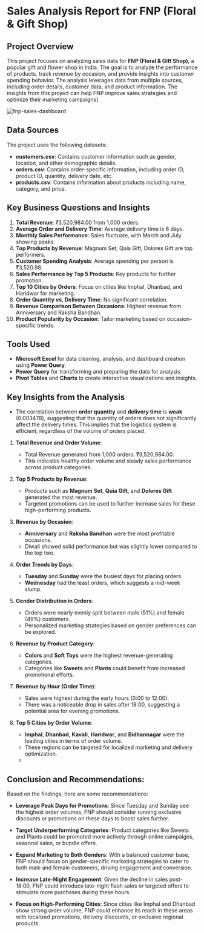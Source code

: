 # Sales Analysis Report for FNP (Floral & Gift Shop)

## Project Overview

This project focuses on analyzing sales data for **FNP (Floral & Gift Shop)**, a popular gift and flower shop in India. The goal is to analyze the performance of products, track revenue by occasion, and provide insights into customer spending behavior. The analysis leverages data from multiple sources, including order details, customer data, and product information. The insights from this project can help FNP improve sales strategies and optimize their marketing campaigns).

![fnp-sales-dashboard](https://github.com/tanvirfau/Sales-Analysis-Report-for-FNP/blob/main/fnp-sales-dashboard.png)

## Data Sources

The project uses the following datasets:

- **customers.csv**: Contains customer information such as gender, location, and other demographic details.
- **orders.csv**: Contains order-specific information, including order ID, product ID, quantity, delivery date, etc.
- **products.csv**: Contains information about products including name, category, and price.
  
## Key Business Questions and Insights

1. **Total Revenue**: ₹3,520,984.00 from 1,000 orders.
2. **Average Order and Delivery Time**: Average delivery time is 6 days.
3. **Monthly Sales Performance**: Sales fluctuate, with March and July showing peaks.
4. **Top Products by Revenue**: Magnum Set, Quia Gift, Dolores Gift are top performers.
5. **Customer Spending Analysis**: Average spending per person is ₹3,520.98.
6. **Sales Performance by Top 5 Products**: Key products for further promotion.
7. **Top 10 Cities by Orders**: Focus on cities like Imphal, Dhanbad, and Haridwar for marketing.
8. **Order Quantity vs. Delivery Time**: No significant correlation.
9. **Revenue Comparison Between Occasions**: Highest revenue from Anniversary and Raksha Bandhan.
10. **Product Popularity by Occasion**: Tailor marketing based on occasion-specific trends.

## Tools Used

- **Microsoft Excel** for data cleaning, analysis, and dashboard creation using **Power Query**.
- **Power Query** for transforming and preparing the data for analysis.
- **Pivot Tables** and **Charts** to create interactive visualizations and insights.

## Key Insights from the Analysis
- The correlation between **order quantity** and **delivery time** is **weak** (0.003478), suggesting that the quantity of orders does not significantly affect the delivery times. This implies that the logistics system is efficient, regardless of the volume of orders placed.
  
1. **Total Revenue and Order Volume**: 
   - Total Revenue generated from 1,000 orders: ₹3,520,984.00.
   - This indicates healthy order volume and steady sales performance across product categories.

2. **Top 5 Products by Revenue**:
   - Products such as **Magnum Set**, **Quia Gift**, and **Dolores Gift** generated the most revenue.
   - Targeted promotions can be used to further increase sales for these high-performing products.

3. **Revenue by Occasion**:
   - **Anniversary** and **Raksha Bandhan** were the most profitable occasions.
   - Diwali showed solid performance but was slightly lower compared to the top two.

4. **Order Trends by Days**:
   - **Tuesday** and **Sunday** were the busiest days for placing orders.
   - **Wednesday** had the least orders, which suggests a mid-week slump.

5. **Gender Distribution in Orders**:
   - Orders were nearly evenly split between male (51%) and female (49%) customers.
   - Personalized marketing strategies based on gender preferences can be explored.

6. **Revenue by Product Category**:
   - **Colors** and **Soft Toys** were the highest revenue-generating categories.
   - Categories like **Sweets** and **Plants** could benefit from increased promotional efforts.

7. **Revenue by Hour (Order Time)**:
   - Sales were highest during the early hours (0:00 to 12:00).
   - There was a noticeable drop in sales after 18:00, suggesting a potential area for evening promotions.

8. **Top 5 Cities by Order Volume**:
   - **Imphal**, **Dhanbad**, **Kavali**, **Haridwar**, and **Bidhannagar** were the leading cities in terms of order volume.
   - These regions can be targeted for localized marketing and delivery optimization.
   - 
## Conclusion and Recommendations:

Based on the findings, here are some recommendations:

- **Leverage Peak Days for Promotions**: Since Tuesday and Sunday see the highest order volumes, FNP should consider running exclusive discounts or promotions on these days to boost sales further.

- **Target Underperforming Categories**: Product categories like Sweets and Plants could be promoted more actively through online campaigns, seasonal sales, or bundle offers.

- **Expand Marketing to Both Genders**: With a balanced customer base, FNP should focus on gender-specific marketing strategies to cater to both male and female customers, driving engagement and conversion.

- **Increase Late-Night Engagement**: Given the decline in sales post-18:00, FNP could introduce late-night flash sales or targeted offers to stimulate more purchases during these hours.

- **Focus on High-Performing Cities**: Since cities like Imphal and Dhanbad show strong order volume, FNP could enhance its reach in these areas with localized promotions, delivery discounts, or exclusive regional products.

